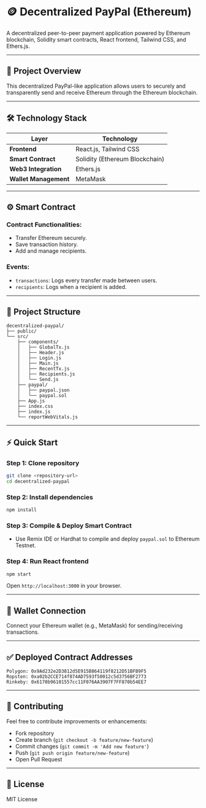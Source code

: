 # 🪙 Decentralized PayPal (Ethereum)

A decentralized peer-to-peer payment application powered by Ethereum blockchain, Solidity smart contracts, React frontend, Tailwind CSS, and Ethers.js.

---

## 🚀 Project Overview

This decentralized PayPal-like application allows users to securely and transparently send and receive Ethereum through the Ethereum blockchain.

---

## 🛠️ Technology Stack

| Layer                 | Technology                      |
| --------------------- | ------------------------------- |
| **Frontend**          | React.js, Tailwind CSS          |
| **Smart Contract**    | Solidity (Ethereum Blockchain)  |
| **Web3 Integration**  | Ethers.js                       |
| **Wallet Management** | MetaMask                        |

---

## ⚙️ Smart Contract

### Contract Functionalities:
- Transfer Ethereum securely.
- Save transaction history.
- Add and manage recipients.

### Events:
- `transactions`: Logs every transfer made between users.
- `recipients`: Logs when a recipient is added.

---

## 📁 Project Structure

```
decentralized-paypal/
├── public/
└── src/
    ├── components/
    │   ├── GlobalTx.js
    │   ├── Header.js
    │   ├── Login.js
    │   ├── Main.js
    │   ├── RecentTx.js
    │   ├── Recipients.js
    │   └── Send.js
    ├── paypal/
    │   ├── paypal.json
    │   └── paypal.sol
    ├── App.js
    ├── index.css
    ├── index.js
    └── reportWebVitals.js
```

---

## ⚡ Quick Start

### Step 1: Clone repository
```bash
git clone <repository-url>
cd decentralized-paypal
```

### Step 2: Install dependencies
```bash
npm install
```

### Step 3: Compile & Deploy Smart Contract

- Use Remix IDE or Hardhat to compile and deploy `paypal.sol` to Ethereum Testnet.

### Step 4: Run React frontend
```bash
npm start
```

Open `http://localhost:3000` in your browser.

---

## 🔐 Wallet Connection

Connect your Ethereum wallet (e.g., MetaMask) for sending/receiving transactions.

---

## ✅ Deployed Contract Addresses

```plaintext
Polygon: 0x9Ad232e2D3812d5E915B864119f8212D51BFB9F5
Ropsten: 0xa02b2CCE714f874AD7593f50012c5d3756BF2773
Rinkeby: 0x6170b96101557cc11F076AA3907F7FF870b54EE7
```

---

## 🌟 Contributing

Feel free to contribute improvements or enhancements:
- Fork repository
- Create branch (`git checkout -b feature/new-feature`)
- Commit changes (`git commit -m 'Add new feature'`)
- Push (`git push origin feature/new-feature`)
- Open Pull Request

---

## 📜 License

MIT License
